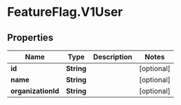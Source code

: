 # FeatureFlag.V1User

## Properties
Name | Type | Description | Notes
------------ | ------------- | ------------- | -------------
**id** | **String** |  | [optional] 
**name** | **String** |  | [optional] 
**organizationId** | **String** |  | [optional] 

